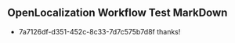## OpenLocalization Workflow Test MarkDown
* 7a7126df-d351-452c-8c33-7d7c575b7d8f thanks!

<!--HONumber=Aug16_HO4-->


